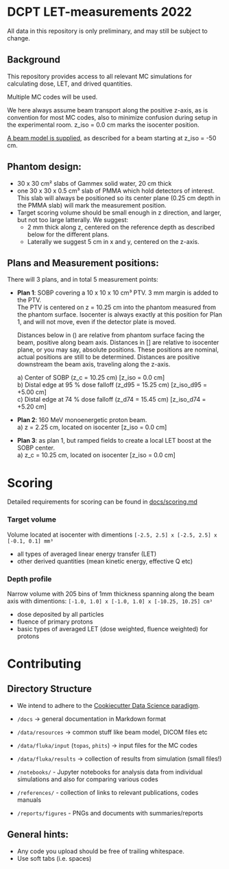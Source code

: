 # DCPT LET-measurements 2022

All data in this repository is only preliminary, and may still be subject to change.

## Background
This repository provides access to all relevant MC simulations for calculating dose, LET, and drived quantities.

Multiple MC codes will be used.

We here always assume beam transport along the positive z-axis, as is convention for most MC codes, also to minimize confusion during setup in the experimental room. z_iso = 0.0 cm marks the isocenter position.

[A beam model is supplied](https://github.com/APTG/2022_DCPT_LET/tree/main/data/resources/dcpt_beam_model), as described for a beam starting at z_iso = -50 cm.

## Phantom design:
- 30 x 30 cm² slabs of Gammex solid water, 20 cm thick
- one 30 x 30 x 0.5 cm³ slab of PMMA which hold detectors of interest.
This slab will always be positioned so its center plane (0.25 cm depth in the PMMA slab) will mark the measurement position.
- Target scoring volume should be small enough in z direction, and larger, but not too large latterally. We suggest:
  - 2 mm thick along z, centered on the reference depth as described below for the different plans.
  - Laterally we suggest 5 cm in x and y, centered on the z-axis.

## Plans and Measurement positions:
There will 3 plans, and in total 5 measurement points:

- **Plan 1**: SOBP covering a 10 x 10 x 10 cm³ PTV. 3 mm margin is added to the PTV.  
  The PTV is centered on z = 10.25 cm into the phantom measured from the phantom surface.
  Isocenter is always exactly at this position for Plan 1, and will not move, even if the detector plate is moved.

  Distances below in () are relative from phantom surface facing the beam, positive along beam axis.
  Distances in [] are relative to isocenter plane, or you may say, absolute positions.
  These positions are nominal, actual positions are still to be determined.
  Distances are positive downstream the beam axis, traveling along the z-axis.

    a) Center of SOBP (z_c = 10.25 cm) [z_iso = 0.0 cm]\
    b) Distal edge at 95 % dose falloff (z_d95 = 15.25 cm)  [z_iso_d95 = +5.00 cm] \
    c) Distal edge at 74 % dose falloff (z_d74 = 15.45 cm)  [z_iso_d74 = +5.20 cm]

- **Plan 2**: 160 MeV monoenergetic proton beam.\
   a) z = 2.25 cm, located on isocenter [z_iso = 0.0 cm]

- **Plan 3**: as plan 1, but ramped fields to create a local LET boost at the SOBP center.\
   a) z_c = 10.25 cm, located on isocenter [z_iso = 0.0 cm]

# Scoring

Detailed requirements for scoring can be found in [docs/scoring.md](scorind.md)

### Target volume

Volume located at isocenter with dimentions `[-2.5, 2.5] x [-2.5, 2.5] x [-0.1, 0.1] mm³`
- all types of averaged linear energy transfer (LET)
- other derived quantities (mean kinetic energy, effective Q etc)

### Depth profile

Narrow volume with 205 bins of 1mm thickness spanning along the beam axis with dimentions:
`[-1.0, 1.0] x [-1.0, 1.0] x [-10.25, 10.25] cm³`

- dose deposited by all particles
- fluence of primary protons
- basic types of averaged LET (dose weighted, fluence weighted) for protons

# Contributing

## Directory Structure
- We intend to adhere to the [Cookiecutter Data Science paradigm](https://drivendata.github.io/cookiecutter-data-science/).

- `/docs` -> general documentation in Markdown format
- `/data/resources` -> common stuff like beam model, DICOM files etc
- `/data/fluka/input`  (`topas`, `phits`) -> input files for the MC codes
- `/data/fluka/results` -> collection of results from simulation (small files!)
- `/notebooks/` - Jupyter notebooks for analysis data from individual simulations and also for comparing various codes
- `/references/` - collection of links to relevant publications, codes manuals
- `/reports/figures` - PNGs and documents with summaries/reports

## General hints:
- Any code you upload should be free of trailing whitespace.
- Use soft tabs (i.e. spaces)
